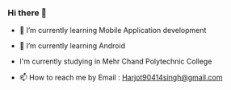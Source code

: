 ### Hi there 👋



- 🔭 I’m currently learning Mobile Application development
- 🌱 I’m currently learning Android
- I'm currently studying in Mehr Chand Polytechnic College


- 📫 How to reach me by Email : Harjot90414singh@gmail.com

